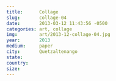 ```yaml
---
title:  	Collage
slug:		collage-04
date:   	2013-03-12 11:43:56 -0500
categories: art, collage
img:		art/2013-12-collage-04.jpg
year:		2013
medium:		paper
city:		Quetzaltenango
state:
country:
size:
---
```

